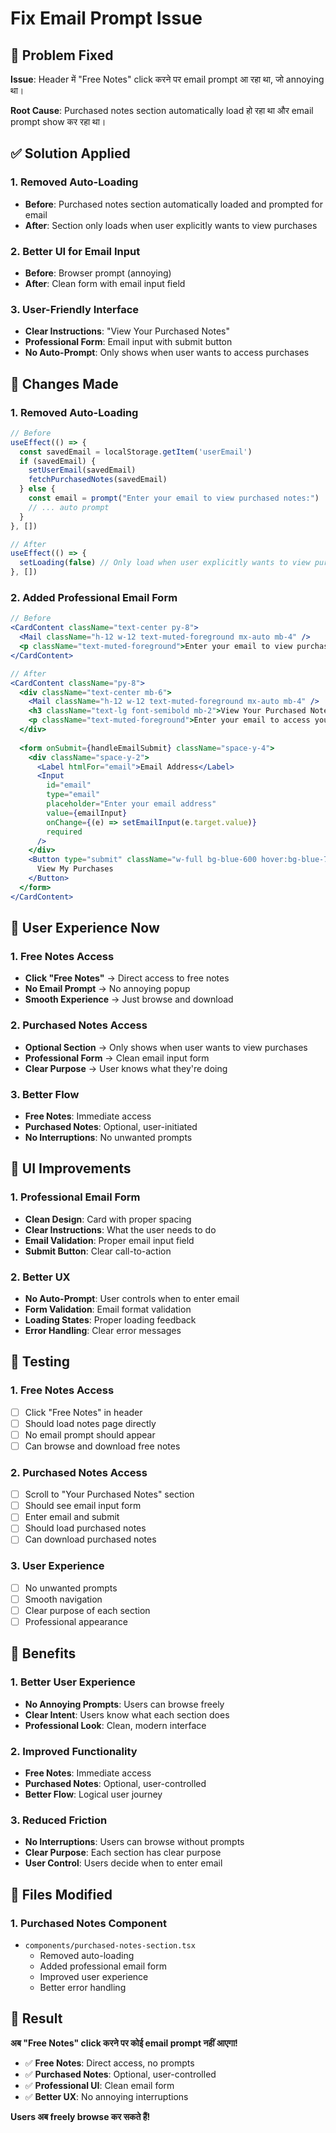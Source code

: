 # Fix Email Prompt Issue

## 🐛 Problem Fixed

**Issue**: Header में "Free Notes" click करने पर email prompt आ रहा था, जो annoying था।

**Root Cause**: Purchased notes section automatically load हो रहा था और email prompt show कर रहा था।

## ✅ Solution Applied

### 1. Removed Auto-Loading
- **Before**: Purchased notes section automatically loaded and prompted for email
- **After**: Section only loads when user explicitly wants to view purchases

### 2. Better UI for Email Input
- **Before**: Browser prompt (annoying)
- **After**: Clean form with email input field

### 3. User-Friendly Interface
- **Clear Instructions**: "View Your Purchased Notes"
- **Professional Form**: Email input with submit button
- **No Auto-Prompt**: Only shows when user wants to access purchases

## 🔧 Changes Made

### 1. Removed Auto-Loading
```typescript
// Before
useEffect(() => {
  const savedEmail = localStorage.getItem('userEmail')
  if (savedEmail) {
    setUserEmail(savedEmail)
    fetchPurchasedNotes(savedEmail)
  } else {
    const email = prompt("Enter your email to view purchased notes:")
    // ... auto prompt
  }
}, [])

// After
useEffect(() => {
  setLoading(false) // Only load when user explicitly wants to view purchases
}, [])
```

### 2. Added Professional Email Form
```jsx
// Before
<CardContent className="text-center py-8">
  <Mail className="h-12 w-12 text-muted-foreground mx-auto mb-4" />
  <p className="text-muted-foreground">Enter your email to view purchased notes</p>
</CardContent>

// After
<CardContent className="py-8">
  <div className="text-center mb-6">
    <Mail className="h-12 w-12 text-muted-foreground mx-auto mb-4" />
    <h3 className="text-lg font-semibold mb-2">View Your Purchased Notes</h3>
    <p className="text-muted-foreground">Enter your email to access your purchased notes</p>
  </div>
  
  <form onSubmit={handleEmailSubmit} className="space-y-4">
    <div className="space-y-2">
      <Label htmlFor="email">Email Address</Label>
      <Input
        id="email"
        type="email"
        placeholder="Enter your email address"
        value={emailInput}
        onChange={(e) => setEmailInput(e.target.value)}
        required
      />
    </div>
    <Button type="submit" className="w-full bg-blue-600 hover:bg-blue-700">
      View My Purchases
    </Button>
  </form>
</CardContent>
```

## 🎯 User Experience Now

### 1. Free Notes Access
- **Click "Free Notes"** → Direct access to free notes
- **No Email Prompt** → No annoying popup
- **Smooth Experience** → Just browse and download

### 2. Purchased Notes Access
- **Optional Section** → Only shows when user wants to view purchases
- **Professional Form** → Clean email input form
- **Clear Purpose** → User knows what they're doing

### 3. Better Flow
- **Free Notes**: Immediate access
- **Purchased Notes**: Optional, user-initiated
- **No Interruptions**: No unwanted prompts

## 📱 UI Improvements

### 1. Professional Email Form
- **Clean Design**: Card with proper spacing
- **Clear Instructions**: What the user needs to do
- **Email Validation**: Proper email input field
- **Submit Button**: Clear call-to-action

### 2. Better UX
- **No Auto-Prompt**: User controls when to enter email
- **Form Validation**: Email format validation
- **Loading States**: Proper loading feedback
- **Error Handling**: Clear error messages

## 🧪 Testing

### 1. Free Notes Access
- [ ] Click "Free Notes" in header
- [ ] Should load notes page directly
- [ ] No email prompt should appear
- [ ] Can browse and download free notes

### 2. Purchased Notes Access
- [ ] Scroll to "Your Purchased Notes" section
- [ ] Should see email input form
- [ ] Enter email and submit
- [ ] Should load purchased notes
- [ ] Can download purchased notes

### 3. User Experience
- [ ] No unwanted prompts
- [ ] Smooth navigation
- [ ] Clear purpose of each section
- [ ] Professional appearance

## 🎯 Benefits

### 1. Better User Experience
- **No Annoying Prompts**: Users can browse freely
- **Clear Intent**: Users know what each section does
- **Professional Look**: Clean, modern interface

### 2. Improved Functionality
- **Free Notes**: Immediate access
- **Purchased Notes**: Optional, user-controlled
- **Better Flow**: Logical user journey

### 3. Reduced Friction
- **No Interruptions**: Users can browse without prompts
- **Clear Purpose**: Each section has clear purpose
- **User Control**: Users decide when to enter email

## 📁 Files Modified

### 1. Purchased Notes Component
- `components/purchased-notes-section.tsx`
  - Removed auto-loading
  - Added professional email form
  - Improved user experience
  - Better error handling

## 🚀 Result

**अब "Free Notes" click करने पर कोई email prompt नहीं आएगा!**

- ✅ **Free Notes**: Direct access, no prompts
- ✅ **Purchased Notes**: Optional, user-controlled
- ✅ **Professional UI**: Clean email form
- ✅ **Better UX**: No annoying interruptions

**Users अब freely browse कर सकते हैं!**




